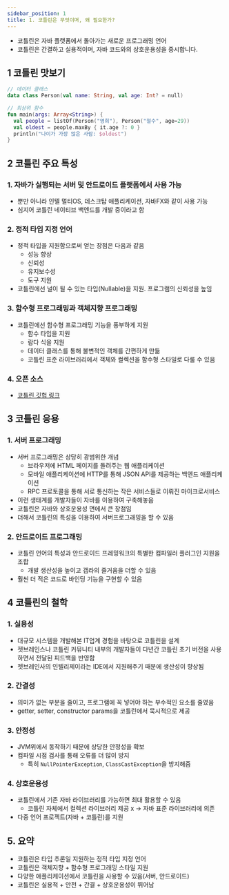 ```yaml
---
sidebar_position: 1
title: 1. 코틀린은 무엇이며, 왜 필요한가?
---
```


- 코틀린은 자바 플랫폼에서 돌아가는 새로운 프로그래밍 언어
- 코틀린은 간결하고 실용적이며, 자바 코드와의 상호운용성을 중시합니다.

## 1 코틀린 맛보기
```kotlin
// 데이터 클래스
data class Person(val name: String, val age: Int? = null)

// 최상위 함수
fun main(args: Array<String>) {
  val people = listOf(Person("영희"), Person("철수", age=29))
  val oldest = people.maxBy { it.age ?: 0 }
  println("나이가 가장 많은 사람: $oldest")
}
```

## 2 코틀린 주요 특성

### 1. 자바가 실행되는 서버 및 안드로이드 플랫폼에서 사용 가능
- 뿐만 아니라 인텔 멀티OS, 데스크탑 애플리케이션, 자바FX와 같이 사용 가능
- 심지어 코틀린 네이티브 백엔드를 개발 중이라고 함
### 2. 정적 타입 지정 언어
- 정적 타입을 지원함으로써 얻는 장점은 다음과 같음
  - 성능 향상
  - 신뢰성
  - 유지보수성
  - 도구 지원
- 코틀린에선 널이 될 수 있는 타입(Nullable)을 지원. 프로그램의 신뢰성을 높임
### 3. 함수형 프로그래밍과 객체지향 프로그래밍
- 코틀린에선 함수형 프로그래밍 기능을 풍부하게 지원
  - 함수 타입을 지원
  - 람다 식을 지원
  - 데이터 클래스를 통해 불변적인 객체를 간편하게 만듦
  - 코틀린 표준 라이브러리에서 객체와 컬렉션을 함수형 스타일로 다룰 수 있음
### 4. 오픈 소스
- [코틀린 깃헙 링크](https://github.com/JetBrains/kotlin)

## 3 코틀린 응용
### 1. 서버 프로그래밍
- 서버 프로그래밍은 상당히 광범위한 개념
  - 브라우저에 HTML 페이지를 돌려주는 웹 애플리케이션
  - 모바일 애플리케이션에 HTTP를 통해 JSON API를 제공하는 백엔드 애플리케이션
  - RPC 프로토콜을 통해 서로 통신하는 작은 서비스들로 이뤄진 마이크로서비스
- 이런 생태계를 개발자들이 자바를 이용하여 구축해놓음
- 코틀린은 자바와 상호운용성 면에서 큰 장점임
- 더해서 코틀린의 특성을 이용하여 서버프로그래밍을 할 수 있음
### 2. 안드로이드 프로그래밍
- 코틀린 언어의 특성과 안드로이드 프레밍워크의 특별한 컴파일러 플러그인 지원을 조합
  - 개발 생산성을 높이고 갭라의 즐거움을 더할 수 있음
- 훨씬 더 적은 코드로 바인딩 기능을 구현할 수 있음

## 4 코틀린의 철학
### 1. 실용성

- 대규모 시스템을 개발해본 IT업계 경험을 바탕으로 코틀린을 설계
- 젯브레인스나 코틀린 커뮤니티 내부의 개발자들이 다년간 코틀린 초기 버전을 사용하면서 전달된 피드백을 반영함
- 젯브레인사의 인텔리제이라는 IDE에서 지원해주기 때문에 생산성이 향상됨

### 2. 간결성
- 의미가 없는 부분을 줄이고, 프로그램에 꼭 넣어야 하는 부수적인 요소를 줄였음
- getter, setter, constructor params을 코틀린에서 묵시적으로 제공

### 3. 안정성
- JVM위에서 동작하기 때문에 상당한 안정성을 확보 
- 컴파일 시점 검사를 통해 오류를 더 많이 방지
  - 특히 `NullPointerException`, `ClassCastException`을 방지해줌

### 4. 상호운용성
- 코틀린에서 기존 자바 라이브러리를 가능하면 최대 활용할 수 있음
  - 코틀린 자체에서 컬렉션 라이브러리 제공 x -> 자바 표준 라이브러리에 의존
- 다중 언어 프로젝트(자바 + 코틀린)를 지원

## 5. 요약
- 코틀린은 타입 추론일 지원하는 정적 타입 지정 언어
- 코틀린은 객체지향 + 함수형 프로그래밍 스타일 지원
- 다양한 애플리케이션에서 코틀린을 사용할 수 있음(서버, 안드로이드)
- 코틀린은 실용적 + 안전 + 간결 + 상호운용성이 뛰어남